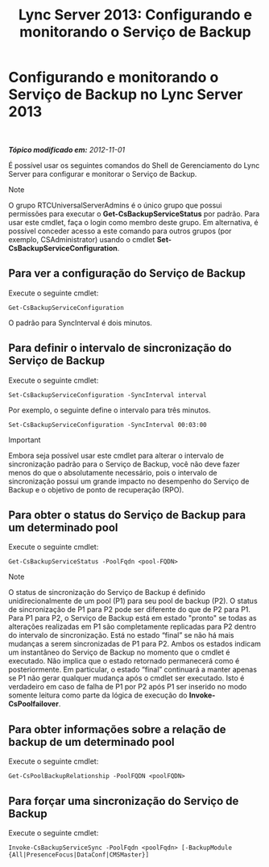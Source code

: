 ﻿---
title: 'Lync Server 2013: Configurando e monitorando o Serviço de Backup'
TOCTitle: Configurando e monitorando o Serviço de Backup
ms:assetid: c608280e-a7d1-4ae0-a75c-da6b524752fa
ms:mtpsurl: https://technet.microsoft.com/pt-br/library/JJ205252(v=OCS.15)
ms:contentKeyID: 49308054
ms.date: 05/19/2016
mtps_version: v=OCS.15
ms.translationtype: HT
---

# Configurando e monitorando o Serviço de Backup no Lync Server 2013

 

_**Tópico modificado em:** 2012-11-01_

É possível usar os seguintes comandos do Shell de Gerenciamento do Lync Server para configurar e monitorar o Serviço de Backup.

> [!NOTE]  
> O grupo RTCUniversalServerAdmins é o único grupo que possui permissões para executar o <strong>Get-CsBackupServiceStatus</strong> por padrão. Para usar este cmdlet, faça o login como membro deste grupo. Em alternativa, é possível conceder acesso a este comando para outros grupos (por exemplo, CSAdministrator) usando o cmdlet <strong>Set-CsBackupServiceConfiguration</strong>.

## Para ver a configuração do Serviço de Backup

Execute o seguinte cmdlet:

    Get-CsBackupServiceConfiguration

O padrão para SyncInterval é dois minutos.

## Para definir o intervalo de sincronização do Serviço de Backup

Execute o seguinte cmdlet:

    Set-CsBackupServiceConfiguration -SyncInterval interval

Por exemplo, o seguinte define o intervalo para três minutos.

    Set-CsBackupServiceConfiguration -SyncInterval 00:03:00

> [!IMPORTANT]  
> Embora seja possível usar este cmdlet para alterar o intervalo de sincronização padrão para o Serviço de Backup, você não deve fazer menos do que o absolutamente necessário, pois o intervalo de sincronização possui um grande impacto no desempenho do Serviço de Backup e o objetivo de ponto de recuperação (RPO).

## Para obter o status do Serviço de Backup para um determinado pool

Execute o seguinte cmdlet:

    Get-CsBackupServiceStatus -PoolFqdn <pool-FQDN>

> [!NOTE]  
> O status de sincronização do Serviço de Backup é definido unidirecionalmente de um pool (P1) para seu pool de backup (P2). O status de sincronização de P1 para P2 pode ser diferente do que de P2 para P1. Para P1 para P2, o Serviço de Backup está em estado &quot;pronto&quot; se todas as alterações realizadas em P1 são completamente replicadas para P2 dentro do intervalo de sincronização. Está no estado “final” se não há mais mudanças a serem sincronizadas de P1 para P2. Ambos os estados indicam um instantâneo do Serviço de Backup no momento que o cmdlet é executado. Não implica que o estado retornado permanecerá como é posteriormente. Em particular, o estado “final” continuará a manter apenas se P1 não gerar qualquer mudança após o cmdlet ser executado. Isto é verdadeiro em caso de falha de P1 por P2 após P1 ser inserido no modo somente leitura como parte da lógica de execução do <strong>Invoke-CsPoolfailover</strong>.

## Para obter informações sobre a relação de backup de um determinado pool

Execute o seguinte cmdlet:

    Get-CsPoolBackupRelationship -PoolFQDN <poolFQDN>

## Para forçar uma sincronização do Serviço de Backup

Execute o seguinte cmdlet:

    Invoke-CsBackupServiceSync -PoolFqdn <poolFqdn> [-BackupModule  {All|PresenceFocus|DataConf|CMSMaster}]

